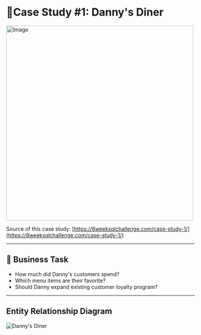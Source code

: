 # 🍜Case Study #1: Danny's Diner 
<img src= "https://8weeksqlchallenge.com/images/case-study-designs/1.png" alt="Image" width="500" height="520">

Source of this case study: [https://8weeksqlchallenge.com/case-study-1/](https://8weeksqlchallenge.com/case-study-1/) 

***

## 🎯 Business Task
- How much did Danny's customers spend?
- Which menu items are their favorite?
- Should Danny expand existing customer loyalty program?

***

## Entity Relationship Diagram

![Danny's Diner](https://github.com/thinhpham0702/8-Week-SQL-Challenge/assets/136966635/53e1e093-4003-49cc-a170-dc9be23016a8)



 






